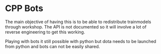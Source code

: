 CPP Bots
========

The main objective of having this is to be able to redistribute trainmodels through workshop.
The API is not documented so it will involve a lot of reverse engineering to get this working.

Playing with bots it still possible with python but dota needs to be launched from python and bots
can not be easily shared.


